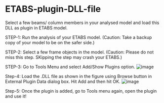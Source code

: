 # ETABS-plugin-DLL-file
Select a few beams/ column members in your analysed model and load this DLL as plugin in ETABS model.


STEP-1: Run the analysis of your ETABS model. (Caution: Take a backup copy of your model to be on the safer side.)

STEP-2: Select a few frame objects in the model. (Caution: Please do not miss this step. SKipping the step may crash your ETABS.)

STEP-3: Go to Tools Menu and select Add/Show Plugins option.
  ![image](https://user-images.githubusercontent.com/50882058/198246631-63499f83-9642-48a4-ad39-5fd2406d241e.png)

Step-4: Load the .DLL file as shown in the figure using Browse button in External Plugin Data dialog box. Hit Add and then hit OK.
  ![image](https://user-images.githubusercontent.com/50882058/198247279-523e7dd2-3957-4e94-a54a-f9366d2cf2d5.png)

Step-5: Once the plugin is added, go to Tools menu again, open the plugin and use it!
